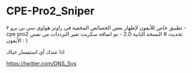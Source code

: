 # CPE-Pro2_Sniper
تطبيق خاص للأيفون لإظهار بعض الخصائص المخفية في راوتر هواوي سي بي برو ٢ - cpe pro2
تحديث # النسخة الثانية 2.0 - تم اضافة سكربت تغير الترددات من نفس الأيفون : )

اذا عندك أي استفسار حياك 

https://twitter.com/DNS_Sys
